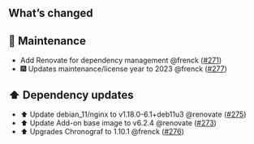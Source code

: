 ## What’s changed

## 🧰 Maintenance

- Add Renovate for dependency management @frenck ([#271](https://github.com/hassio-addons/addon-influxdb/pull/271))
- 🎆 Updates maintenance/license year to 2023 @frenck ([#277](https://github.com/hassio-addons/addon-influxdb/pull/277))

## ⬆️ Dependency updates

- ⬆️ Update debian_11/nginx to v1.18.0-6.1+deb11u3 @renovate ([#275](https://github.com/hassio-addons/addon-influxdb/pull/275))
- ⬆️ Update Add-on base image to v6.2.4 @renovate ([#273](https://github.com/hassio-addons/addon-influxdb/pull/273))
- ⬆️ Upgrades Chronograf to 1.10.1 @frenck ([#276](https://github.com/hassio-addons/addon-influxdb/pull/276))
